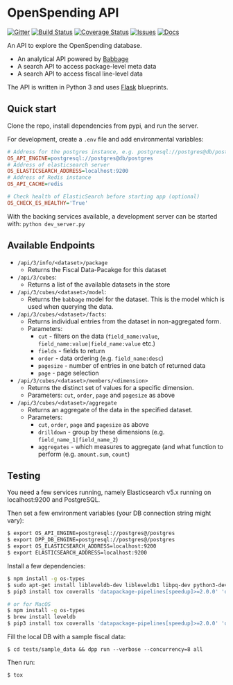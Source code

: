 # OpenSpending API

[![Gitter](https://img.shields.io/gitter/room/openspending/chat.svg)](https://gitter.im/openspending/chat)
[![Build Status](https://travis-ci.org/openspending/os-api.svg?branch=master)](https://travis-ci.org/openspending/os-api)
[![Coverage Status](https://coveralls.io/repos/openspending/os-api/badge.svg?branch=master&service=github)](https://coveralls.io/github/openspending/os-api?branch=master)
[![Issues](https://img.shields.io/badge/issue-tracker-orange.svg)](https://github.com/openspending/openspending/issues)
[![Docs](https://img.shields.io/badge/docs-latest-blue.svg)](http://docs.openspending.org/)

An API to explore the OpenSpending database.

- An analytical API powered by [Babbage](https://github.com/openspending/babbage)
- A search API to access package-level meta data
- A search API to access fiscal line-level data

The API is written in Python 3 and uses [Flask](http://flask.pocoo.org/) blueprints.

## Quick start

Clone the repo, install dependencies from pypi, and run the server.

For development, create a `.env` file and add environmental variables:

```ini
# Address for the postgres instance, e.g. postgresql://postgres@db/postgres
OS_API_ENGINE=postgresql://postgres@db/postgres
# Address of elasticsearch server
OS_ELASTICSEARCH_ADDRESS=localhost:9200
# Address of Redis instance
OS_API_CACHE=redis

# Check health of ElasticSearch before starting app (optional)
OS_CHECK_ES_HEALTHY='True'
```

With the backing services available, a development server can be started with:
`python dev_server.py`

## Available Endpoints

- `/api/3/info/<dataset>/package`
  - Returns the Fiscal Data-Pacakge for this dataset
- `/api/3/cubes`:
  - Returns a list of the available datasets in the store
- `/api/3/cubes/<dataset>/model`:
  - Returns the `babbage` model for the dataset. This is the model which is used  when querying the data.
- `/api/3/cubes/<dataset>/facts`:
  - Returns individual entries from the dataset in non-aggregated form.
  - Parameters:
    - `cut` - filters on the data (`field_name:value`, `field_name:value|field_name:value` etc.)
    - `fields` - fields to return
    - `order` - data ordering (e.g. `field_name:desc`)
    - `pagesize` - number of entries in one batch of returned data
    - `page` - page selection
- `/api/3/cubes/<dataset>/members/<dimension>`
  - Returns the distinct set of values for a specific dimension.
  - Parameters: `cut`, `order`, `page` and `pagesize` as above
- `/api/3/cubes/<dataset>/aggregate`
  - Returns an aggregate of the data in the specified dataset.
  - Parameters:
    - `cut`, `order`, `page` and `pagesize` as above
    - `drilldown` - group by these dimensions (e.g. `field_name_1|field_name_2`)
    - `aggregates` - which measures to aggregate (and what function to perform (e.g. `amount.sum`, `count`)

## Testing

You need a few services running, namely Elasticsearch v5.x running on localhost:9200 and PostgreSQL.

Then set a few environment variables (your DB connection string might vary):
```bash
$ export OS_API_ENGINE=postgresql://postgres@/postgres
$ export DPP_DB_ENGINE=postgresql://postgres@/postgres
$ export OS_ELASTICSEARCH_ADDRESS=localhost:9200
$ export ELASTICSEARCH_ADDRESS=localhost:9200
```

Install a few dependencies:
```bash
$ npm install -g os-types
$ sudo apt-get install libleveldb-dev libleveldb1 libpq-dev python3-dev
$ pip3 install tox coveralls 'datapackage-pipelines[speedup]>=2.0.0' 'datapackage-pipelines-fiscal>=1.2.0' psycopg2-binary

# or for MacOS
$ npm install -g os-types
$ brew install leveldb
$ pip3 install tox coveralls 'datapackage-pipelines[speedup]>=2.0.0' 'datapackage-pipelines-fiscal>=1.2.0' psycopg2-binary
```

Fill the local DB with a sample fiscal data:
```
$ cd tests/sample_data && dpp run --verbose --concurrency=8 all
```

Then run:
```bash
$ tox
```
